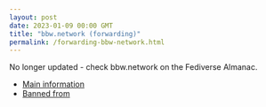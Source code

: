 ```yaml
---
layout: post
date: 2023-01-09 00:00 GMT
title: "bbw.network (forwarding)"
permalink: /forwarding-bbw-network.html
---
```


No longer updated - check bbw.network on the Fediverse Almanac.

* [Main information](https://www.fediversealmanac.com/api/v1/instances/bbw.network)
* [Banned from](https://www.fediversealmanac.com/api/v1/instances/bbw.network/banned_from)

